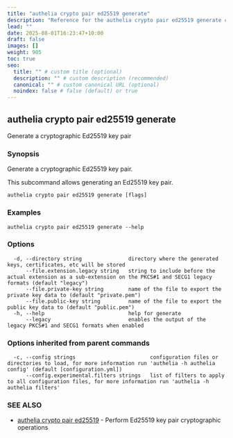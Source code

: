 ```yaml
---
title: "authelia crypto pair ed25519 generate"
description: "Reference for the authelia crypto pair ed25519 generate command."
lead: ""
date: 2025-08-01T16:23:47+10:00
draft: false
images: []
weight: 905
toc: true
seo:
  title: "" # custom title (optional)
  description: "" # custom description (recommended)
  canonical: "" # custom canonical URL (optional)
  noindex: false # false (default) or true
---
```


## authelia crypto pair ed25519 generate

Generate a cryptographic Ed25519 key pair

### Synopsis

Generate a cryptographic Ed25519 key pair.

This subcommand allows generating an Ed25519 key pair.

```
authelia crypto pair ed25519 generate [flags]
```

### Examples

```
authelia crypto pair ed25519 generate --help
```

### Options

```
  -d, --directory string               directory where the generated keys, certificates, etc will be stored
      --file.extension.legacy string   string to include before the actual extension as a sub-extension on the PKCS#1 and SECG1 legacy formats (default "legacy")
      --file.private-key string        name of the file to export the private key data to (default "private.pem")
      --file.public-key string         name of the file to export the public key data to (default "public.pem")
  -h, --help                           help for generate
      --legacy                         enables the output of the legacy PKCS#1 and SECG1 formats when enabled
```

### Options inherited from parent commands

```
  -c, --config strings                        configuration files or directories to load, for more information run 'authelia -h authelia config' (default [configuration.yml])
      --config.experimental.filters strings   list of filters to apply to all configuration files, for more information run 'authelia -h authelia filters'
```

### SEE ALSO

* [authelia crypto pair ed25519](authelia_crypto_pair_ed25519.md)	 - Perform Ed25519 key pair cryptographic operations

